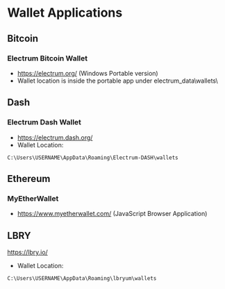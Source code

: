 # Wallet Applications

## Bitcoin

### Electrum Bitcoin Wallet

- https://electrum.org/ (Windows Portable version)
- Wallet location is inside the portable app under electrum_data\wallets\

## Dash

### Electrum Dash Wallet

- https://electrum.dash.org/
- Wallet Location:

```
C:\Users\USERNAME\AppData\Roaming\Electrum-DASH\wallets
```

## Ethereum

### MyEtherWallet

- https://www.myetherwallet.com/ (JavaScript Browser Application)

## LBRY

https://lbry.io/
- Wallet Location:

```
C:\Users\USERNAME\AppData\Roaming\lbryum\wallets
```
